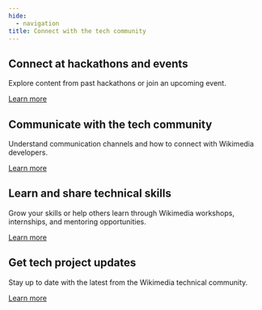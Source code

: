 ```yaml
---
hide:
  - navigation
title: Connect with the tech community
---
```

## Connect at hackathons and events

Explore content from past hackathons or join an upcoming event.

[Learn more](events.md)

## Communicate with the tech community

Understand communication channels and how to connect with Wikimedia developers.

[Learn more](communicate.md)

## Learn and share technical skills

Grow your skills or help others learn through Wikimedia workshops, internships, and mentoring opportunities.

[Learn more](grow.md)

## Get tech project updates

Stay up to date with the latest from the Wikimedia technical community.

[Learn more](updates.md)
